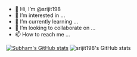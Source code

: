 - 👋 Hi, I’m @srijit198
- 👀 I’m interested in ...
- 🌱 I’m currently learning ...
- 💞️ I’m looking to collaborate on ...
- 📫 How to reach me ...

<!---
srijit198/srijit198 is a ✨ special ✨ repository because its `README.md` (this file) appears on your GitHub profile.
You can click the Preview link to take a look at your changes.
--->
[![Subham's GitHub stats](https://github-readme-stats.vercel.app/api?username=Subham-srijit-lenka)](https://github.com/anuraghazra/github-readme-stats)
![srijit198's GitHub stats](https://github-readme-stats.vercel.app/api?username=srijit198&show_icons=true&theme=radical)
